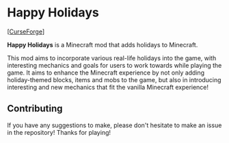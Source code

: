 # Happy Holidays
[[CurseForge](https://www.curseforge.com/minecraft/mc-mods/happy-holidays/)]

**Happy Holidays** is a Minecraft mod that adds holidays to Minecraft.

This mod aims to incorporate various real-life holidays into the game, with interesting mechanics and goals for users to work towards while playing the game. It aims to enhance the Minecraft experience by not only adding holiday-themed blocks, items and mobs to the game, but also in introducing interesting and new mechanics that fit the vanilla Minecraft experience!

## Contributing
If you have any suggestions to make, please don't hesitate to make an issue in the repository! Thanks for playing!
